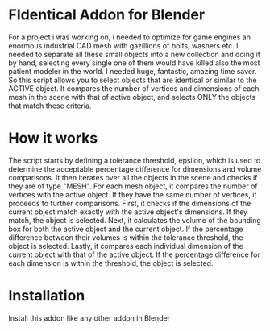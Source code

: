 # FIdentical Addon for Blender
For a project i was working on, i needed to optimize for game engines an enormous industrial CAD mesh with gazillions of bolts, washers etc. I needed to separate all these small objects into a new collection and doing it by hand, selecting every single one of them would have killed also the most patient modeler in the world. I needed huge, fantastic, amazing time saver. So this script allows you to select objects that are identical or similar to the ACTIVE object. It compares the number of vertices and dimensions of each mesh in the scene with that of active object, and selects ONLY the objects that match these criteria.

# How it works
The script starts by defining a tolerance threshold, epsilon, which is used to determine the acceptable percentage difference for dimensions and volume comparisons. It then iterates over all the objects in the scene and checks if they are of type "MESH". For each mesh object, it compares the number of vertices with the active object. If they have the same number of vertices, it proceeds to further comparisons. First, it checks if the dimensions of the current object match exactly with the active object's dimensions. If they match, the object is selected. Next, it calculates the volume of the bounding box for both the active object and the current object. If the percentage difference between their volumes is within the tolerance threshold, the object is selected. Lastly, it compares each individual dimension of the current object with that of the active object. If the percentage difference for each dimension is within the threshold, the object is selected.

# Installation
Install this addon like any other addon in Blender
